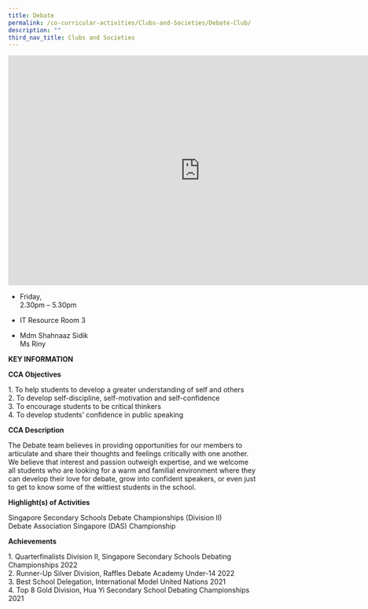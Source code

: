 ```yaml
---
title: Debate
permalink: /co-curricular-activities/Clubs-and-Societies/Debate-Club/
description: ""
third_nav_title: Clubs and Societies
---
```

<iframe allowfullscreen="true" height="467" width="780" frameborder="0" src="https://docs.google.com/presentation/d/e/2PACX-1vRiD1g0zMqkbN1ozaqxzwfsh24Pusp0HAoo4xGw7U5UsG5RLINKJsUI5yaVpVoyDP_DYNb4ZssxKU6B/embed?start=true&amp;loop=true&amp;delayms=5000"></iframe>

*   Friday,  
    2.30pm – 5.30pm

  

*   IT Resource Room 3

  

*   Mdm Shahnaaz Sidik  
    Ms Riny
		
		
**KEY INFORMATION**

**CCA Objectives**

1\. To help students to develop a greater understanding of self and others<br>
2\. To develop self-discipline, self-motivation and self-confidence<br>
3\. To encourage students to be critical thinkers<br>
4\. To develop students’ confidence in public speaking

**CCA Description**

The Debate team believes in providing opportunities for our members to articulate and share their thoughts and feelings critically with one another. We believe that interest and passion outweigh expertise, and we welcome all students who are looking for a warm and familial environment where they can develop their love for debate, grow into confident speakers, or even just to get to know some of the wittiest students in the school.

**Highlight(s) of Activities**

Singapore Secondary Schools Debate Championships (Division II)<br>
Debate Association Singapore (DAS) Championship

**Achievements**

1\. Quarterfinalists Division II, Singapore Secondary Schools Debating Championships 2022<br> 
2. Runner-Up Silver Division, Raffles Debate Academy Under-14 2022<br> 
3. Best School Delegation, International Model United Nations 2021<br> 
4. Top 8 Gold Division, Hua Yi Secondary School Debating Championships 2021